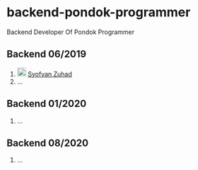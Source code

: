 # backend-pondok-programmer
Backend Developer Of Pondok Programmer

## Backend 06/2019
 1. <img src="https://github.com/syofyanzuhad.png" width="20px"> [Syofyan Zuhad](https://github.com/syofyanzuhad)
 2. ...
 
## Backend 01/2020
 1. ...
 
## Backend 08/2020
 1. ...
